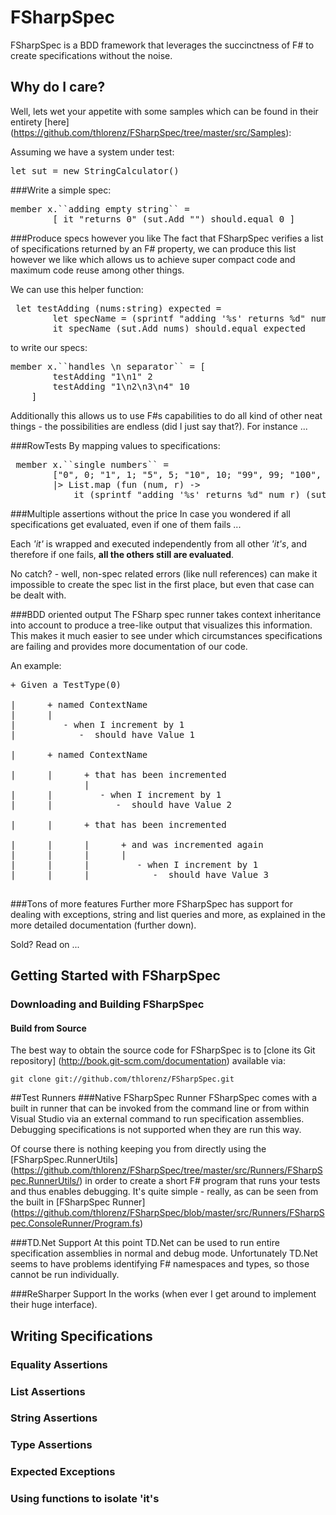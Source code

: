 FSharpSpec
======================================================================
FSharpSpec is a BDD framework that leverages the succinctness of F# to create specifications without the noise.

## Why do I care? 
Well, lets wet your appetite with some samples which can be found in their entirety [here] (https://github.com/thlorenz/FSharpSpec/tree/master/src/Samples):

Assuming we have a system under test:
<pre>let sut = new StringCalculator()</pre>
###Write a simple spec:
<pre>
member x.``adding empty string`` = 
        [ it "returns 0" (sut.Add "") should.equal 0 ]
</pre>
###Produce specs however you like
The fact that FSharpSpec verifies a list of specifications returned by an F# property, we can produce this list however we like which allows us to achieve super compact code and maximum code reuse among other things. 

We can use this helper function:
<pre>
 let testAdding (nums:string) expected = 
        let specName = (sprintf "adding '%s' returns %d" nums expected)
        it specName (sut.Add nums) should.equal expected
</pre>
to write our specs:
<pre>
member x.``handles \n separator`` = [
        testAdding "1\n1" 2
        testAdding "1\n2\n3\n4" 10
    ]
</pre>
Additionally this allows us to use F#s capabilities to do all kind of other neat things - the possibilities are endless (did I just say that?). For instance ...

###RowTests 
By mapping values to specifications:
<pre>
 member x.``single numbers`` =
        ["0", 0; "1", 1; "5", 5; "10", 10; "99", 99; "100", 100; "999", 999 ] 
        |> List.map (fun (num, r) -> 
            it (sprintf "adding '%s' returns %d" num r) (sut.Add num) should.equal r)
</pre>
###Multiple assertions without the price
In case you wondered if all specifications get evaluated, even if one of them fails ...

Each *'it'* is wrapped and executed independently from all other *'it's*, and therefore if one fails, **all the others still are evaluated**.

No catch? - well, non-spec related errors (like null references) can make it impossible to create the spec list in the first place, but even that case can be dealt with.

###BDD oriented output
The FSharp spec runner takes context inheritance into account to produce a tree-like output that visualizes this information. This makes it much easier to see under which circumstances specifications are failing and provides more documentation of our code.

An example:
<pre>
+ Given a TestType(0)

|      + named ContextName
|      |
|         - when I increment by 1
|            -  should have Value 1

|      + named ContextName

|      |      + that has been incremented
              |
|      |         - when I increment by 1
|      |            -  should have Value 2

|      |      + that has been incremented

|      |      |      + and was incremented again
|      |      |      |
|      |      |         - when I increment by 1
|      |      |            -  should have Value 3

</pre>
###Tons of more features
 Further more FSharpSpec has support for dealing with exceptions, string and list queries and more, as explained in the more detailed documentation (further down).

Sold? Read on ...

## Getting Started with FSharpSpec

### Downloading and Building FSharpSpec

#### Build from Source
The best way to obtain the source code for FSharpSpec is to [clone its Git repository] (http://book.git-scm.com/documentation) available via:

`git clone git://github.com/thlorenz/FSharpSpec.git`

##Test Runners
###Native FSharpSpec Runner
FSharpSpec comes with a built in runner that can be invoked from the command line or from within Visual Studio via an external command to run specification assemblies.
Debugging specifications is not supported when they are run this way.

Of course there is nothing keeping you from directly using the [FSharpSpec.RunnerUtils] (https://github.com/thlorenz/FSharpSpec/tree/master/src/Runners/FSharpSpec.RunnerUtils/) in order to create a short F# program that runs your tests and thus enables debugging. It's quite simple - really, as can be seen from the built in [FSharpSpec Runner] (https://github.com/thlorenz/FSharpSpec/blob/master/src/Runners/FSharpSpec.ConsoleRunner/Program.fs)

###TD.Net Support
At this point TD.Net can be used to run entire specification assemblies in normal and debug mode.
Unfortunately TD.Net seems to have problems identifying F# namespaces and types, so those cannot be run individually.

###ReSharper Support
In the works (when ever I get around to implement their huge interface).

## Writing Specifications
### Equality Assertions
### List Assertions
### String Assertions
### Type Assertions
### Expected Exceptions
### Using functions to isolate 'it's

